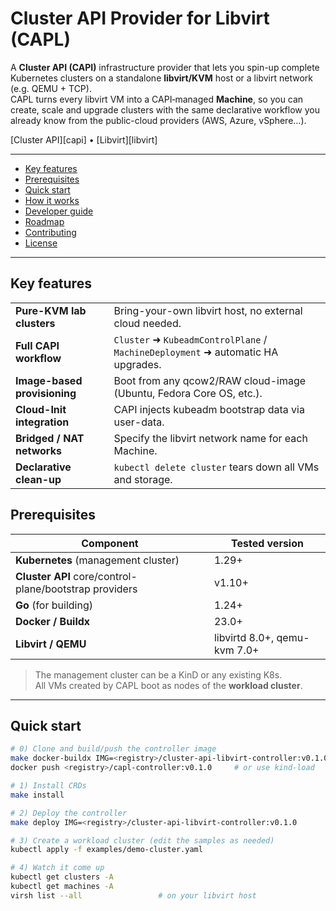 # Cluster API Provider for Libvirt (CAPL) <!-- omit in toc -->

A **Cluster API (CAPI)** infrastructure provider that lets you spin-up complete Kubernetes clusters on a standalone **libvirt/KVM** host or a libvirt network (e.g. QEMU + TCP).  
CAPL turns every libvirt VM into a CAPI‐managed **Machine**, so you can create, scale and upgrade clusters with the same declarative workflow you already know from the public-cloud providers (AWS, Azure, vSphere…).

[Cluster API][capi] • [Libvirt][libvirt]

---

- [Key features](#key-features)  
- [Prerequisites](#prerequisites)  
- [Quick start](#quick-start)  
- [How it works](#how-it-works)  
- [Developer guide](#developer-guide)  
- [Roadmap](#roadmap)  
- [Contributing](#contributing)  
- [License](#license)

---

## Key features
| | |
|---|---|
| **Pure-KVM lab clusters** | Bring-your-own libvirt host, no external cloud needed. |
| **Full CAPI workflow** | `Cluster` ➜ `KubeadmControlPlane` / `MachineDeployment` ➜ automatic HA upgrades. |
| **Image-based provisioning** | Boot from any qcow2/RAW cloud-image (Ubuntu, Fedora Core OS, etc.). |
| **Cloud-Init integration** | CAPI injects kubeadm bootstrap data via user-data. |
| **Bridged / NAT networks** | Specify the libvirt network name for each Machine. |
| **Declarative clean-up** | `kubectl delete cluster` tears down all VMs and storage. |

## Prerequisites
| Component | Tested version |
|-----------|----------------|
| **Kubernetes** (management cluster) | 1.29+ |
| **Cluster API** core/control-plane/bootstrap providers | v1.10+ |
| **Go** (for building) | 1.24+ |
| **Docker / Buildx** | 23.0+ |
| **Libvirt / QEMU** | libvirtd 8.0+, qemu-kvm 7.0+ |

> The management cluster can be a KinD or any existing K8s.  
> All VMs created by CAPL boot as nodes of the **workload cluster**.

---

## Quick start

```bash
# 0) Clone and build/push the controller image
make docker-buildx IMG=<registry>/cluster-api-libvirt-controller:v0.1.0
docker push <registry>/capl-controller:v0.1.0     # or use kind-load

# 1) Install CRDs
make install

# 2) Deploy the controller
make deploy IMG=<registry>/cluster-api-libvirt-controller:v0.1.0

# 3) Create a workload cluster (edit the samples as needed)
kubectl apply -f examples/demo-cluster.yaml

# 4) Watch it come up
kubectl get clusters -A
kubectl get machines -A
virsh list --all                 # on your libvirt host
